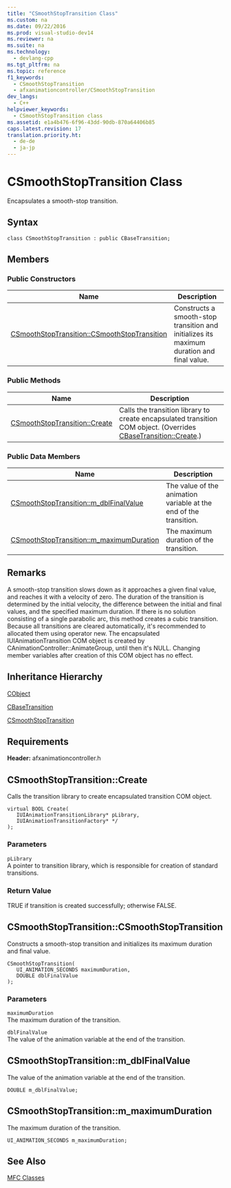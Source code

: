 ```yaml
---
title: "CSmoothStopTransition Class"
ms.custom: na
ms.date: 09/22/2016
ms.prod: visual-studio-dev14
ms.reviewer: na
ms.suite: na
ms.technology: 
  - devlang-cpp
ms.tgt_pltfrm: na
ms.topic: reference
f1_keywords: 
  - CSmoothStopTransition
  - afxanimationcontroller/CSmoothStopTransition
dev_langs: 
  - C++
helpviewer_keywords: 
  - CSmoothStopTransition class
ms.assetid: e1a4b476-6f96-43dd-90db-870a64406b85
caps.latest.revision: 17
translation.priority.ht: 
  - de-de
  - ja-jp
---
```

# CSmoothStopTransition Class
Encapsulates a smooth-stop transition.  
  
## Syntax  
  
```  
class CSmoothStopTransition : public CBaseTransition;  
```  
  
## Members  
  
### Public Constructors  
  
|Name|Description|  
|----------|-----------------|  
|[CSmoothStopTransition::CSmoothStopTransition](#csmoothstoptransition__csmoothstoptransition)|Constructs a smooth-stop transition and initializes its maximum duration and final value.|  
  
### Public Methods  
  
|Name|Description|  
|----------|-----------------|  
|[CSmoothStopTransition::Create](#csmoothstoptransition__create)|Calls the transition library to create encapsulated transition COM object. (Overrides [CBaseTransition::Create](../vs140/cbasetransition-class.md#cbasetransition__create).)|  
  
### Public Data Members  
  
|Name|Description|  
|----------|-----------------|  
|[CSmoothStopTransition::m_dblFinalValue](#csmoothstoptransition__m_dblfinalvalue)|The value of the animation variable at the end of the transition.|  
|[CSmoothStopTransition::m_maximumDuration](#csmoothstoptransition__m_maximumduration)|The maximum duration of the transition.|  
  
## Remarks  
 A smooth-stop transition slows down as it approaches a given final value, and reaches it with a velocity of zero. The duration of the transition is determined by the initial velocity, the difference between the initial and final values, and the specified maximum duration. If there is no solution consisting of a single parabolic arc, this method creates a cubic transition. Because all transitions are cleared automatically, it's recommended to allocated them using operator new. The encapsulated IUIAnimationTransition COM object is created by CAnimationController::AnimateGroup, until then it's NULL. Changing member variables after creation of this COM object has no effect.  
  
## Inheritance Hierarchy  
 [CObject](../vs140/cobject-class.md)  
  
 [CBaseTransition](../vs140/cbasetransition-class.md)  
  
 [CSmoothStopTransition](../vs140/csmoothstoptransition-class.md)  
  
## Requirements  
 **Header:** afxanimationcontroller.h  
  
##  <a name="csmoothstoptransition__create"></a>  CSmoothStopTransition::Create  
 Calls the transition library to create encapsulated transition COM object.  
  
```  
virtual BOOL Create(  
   IUIAnimationTransitionLibrary* pLibrary,  
   IUIAnimationTransitionFactory* */  
);  
```  
  
### Parameters  
 `pLibrary`  
 A pointer to transition library, which is responsible for creation of standard transitions.  
  
### Return Value  
 TRUE if transition is created successfully; otherwise FALSE.  
  
##  <a name="csmoothstoptransition__csmoothstoptransition"></a>  CSmoothStopTransition::CSmoothStopTransition  
 Constructs a smooth-stop transition and initializes its maximum duration and final value.  
  
```  
CSmoothStopTransition(  
   UI_ANIMATION_SECONDS maximumDuration,  
   DOUBLE dblFinalValue  
);  
```  
  
### Parameters  
 `maximumDuration`  
 The maximum duration of the transition.  
  
 `dblFinalValue`  
 The value of the animation variable at the end of the transition.  
  
##  <a name="csmoothstoptransition__m_dblfinalvalue"></a>  CSmoothStopTransition::m_dblFinalValue  
 The value of the animation variable at the end of the transition.  
  
```  
DOUBLE m_dblFinalValue;  
```  
  
##  <a name="csmoothstoptransition__m_maximumduration"></a>  CSmoothStopTransition::m_maximumDuration  
 The maximum duration of the transition.  
  
```  
UI_ANIMATION_SECONDS m_maximumDuration;  
```  
  
## See Also  
 [MFC Classes](../vs140/mfc-classes.md)